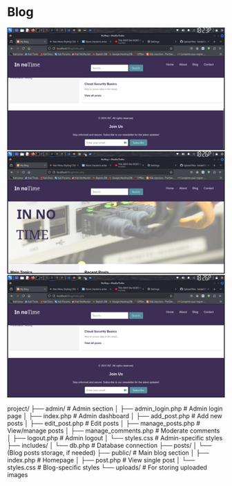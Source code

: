 # Blog
![Preview of the page](assets/img/Screenshot_2024-11-21_18_23_43.png)
![Preview of the page](assets/img/Screenshot_2024-11-21_18_26_12.png)
![Preview of the page](assets/img/Screenshot_2024-11-21_18_26_25.png)





project/
├── admin/                 # Admin section
│   ├── admin_login.php    # Admin login page
│   ├── index.php          # Admin dashboard
│   ├── add_post.php       # Add new posts
│   ├── edit_post.php      # Edit posts
│   ├── manage_posts.php   # View/manage posts
│   ├── manage_comments.php # Moderate comments
│   ├── logout.php         # Admin logout
│   └── styles.css         # Admin-specific styles
├── includes/
│   └── db.php             # Database connection
├── posts/
│   └── (Blog posts storage, if needed)
├── public/                # Main blog section
│   ├── index.php          # Homepage
│   ├── post.php           # View single post
│   └── styles.css         # Blog-specific styles
└── uploads/               # For storing uploaded images
